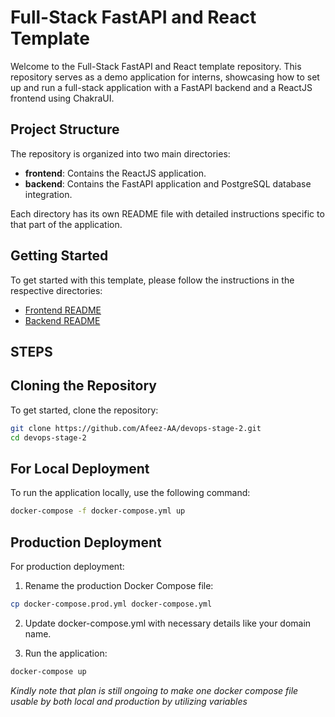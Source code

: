 # Full-Stack FastAPI and React Template

Welcome to the Full-Stack FastAPI and React template repository. This repository serves as a demo application for interns, showcasing how to set up and run a full-stack application with a FastAPI backend and a ReactJS frontend using ChakraUI.

## Project Structure

The repository is organized into two main directories:

- **frontend**: Contains the ReactJS application.
- **backend**: Contains the FastAPI application and PostgreSQL database integration.

Each directory has its own README file with detailed instructions specific to that part of the application.

## Getting Started

To get started with this template, please follow the instructions in the respective directories:

- [Frontend README](./frontend/README.md)
- [Backend README](./backend/README.md)

## STEPS

## Cloning the Repository
To get started, clone the repository:

```bash
git clone https://github.com/Afeez-AA/devops-stage-2.git
cd devops-stage-2
```

## For Local Deployment
To run the application locally, use the following command:
```bash
docker-compose -f docker-compose.yml up

```

## Production Deployment
For production deployment:
1. Rename the production Docker Compose file:
 ```bash
 cp docker-compose.prod.yml docker-compose.yml
```
2. Update docker-compose.yml with necessary details like your domain name.

3. Run the application:
```bash
docker-compose up
```
*Kindly note that plan is still ongoing to make one docker compose file usable by both local and production by utilizing variables*




